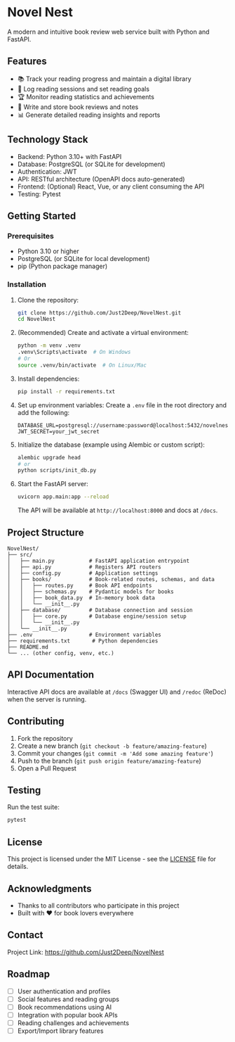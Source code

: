 # Novel Nest

A modern and intuitive book review web service built with Python and FastAPI.

## Features

- 📚 Track your reading progress and maintain a digital library
- 📖 Log reading sessions and set reading goals
- 🏆 Monitor reading statistics and achievements
- 📝 Write and store book reviews and notes
- 📊 Generate detailed reading insights and reports

## Technology Stack

- Backend: Python 3.10+ with FastAPI
- Database: PostgreSQL (or SQLite for development)
- Authentication: JWT
- API: RESTful architecture (OpenAPI docs auto-generated)
- Frontend: (Optional) React, Vue, or any client consuming the API
- Testing: Pytest

## Getting Started

### Prerequisites

- Python 3.10 or higher
- PostgreSQL (or SQLite for local development)
- pip (Python package manager)

### Installation

1. Clone the repository:
    ```bash
    git clone https://github.com/Just2Deep/NovelNest.git
    cd NovelNest
    ```

2. (Recommended) Create and activate a virtual environment:
    ```bash
    python -m venv .venv
    .venv\Scripts\activate  # On Windows
    # Or
    source .venv/bin/activate  # On Linux/Mac
    ```

3. Install dependencies:
    ```bash
    pip install -r requirements.txt
    ```

4. Set up environment variables:
   Create a `.env` file in the root directory and add the following:
    ```env
    DATABASE_URL=postgresql://username:password@localhost:5432/novelnest
    JWT_SECRET=your_jwt_secret
    ```

5. Initialize the database (example using Alembic or custom script):
    ```bash
    alembic upgrade head
    # or
    python scripts/init_db.py
    ```

6. Start the FastAPI server:
    ```bash
    uvicorn app.main:app --reload
    ```

    The API will be available at `http://localhost:8000` and docs at `/docs`.

## Project Structure

```
NovelNest/
├── src/
│   ├── main.py           # FastAPI application entrypoint
│   ├── api.py            # Registers API routers
│   ├── config.py         # Application settings
│   ├── books/            # Book-related routes, schemas, and data
│   │   ├── routes.py     # Book API endpoints
│   │   ├── schemas.py    # Pydantic models for books
│   │   ├── book_data.py  # In-memory book data
│   │   └── __init__.py
│   ├── database/         # Database connection and session
│   │   ├── core.py       # Database engine/session setup
│   │   └── __init__.py
│   └── __init__.py
├── .env                  # Environment variables
├── requirements.txt       # Python dependencies
├── README.md
└── ... (other config, venv, etc.)
```

## API Documentation

Interactive API docs are available at `/docs` (Swagger UI) and `/redoc` (ReDoc) when the server is running.

## Contributing

1. Fork the repository
2. Create a new branch (`git checkout -b feature/amazing-feature`)
3. Commit your changes (`git commit -m 'Add some amazing feature'`)
4. Push to the branch (`git push origin feature/amazing-feature`)
5. Open a Pull Request

## Testing

Run the test suite:
```bash
pytest
```

## License

This project is licensed under the MIT License - see the [LICENSE](LICENSE) file for details.

## Acknowledgments

- Thanks to all contributors who participate in this project
- Built with ❤️ for book lovers everywhere

## Contact

Project Link: https://github.com/Just2Deep/NovelNest

## Roadmap

- [ ] User authentication and profiles
- [ ] Social features and reading groups
- [ ] Book recommendations using AI
- [ ] Integration with popular book APIs
- [ ] Reading challenges and achievements
- [ ] Export/Import library features